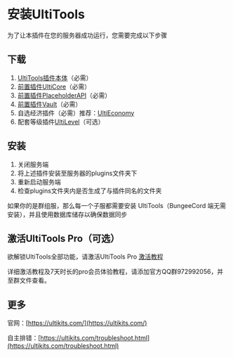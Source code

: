 # 安装UltiTools

为了让本插件在您的服务器成功运行，您需要完成以下步骤

## 下载

1. [UltiTools插件本体](https://www.spigotmc.org/resources/ultikits-ultitools.85214/)（必需）
2. [前置插件UltiCore](https://www.spigotmc.org/resources/ultikits-ulticore.86207/)（必需）
3. [前置插件PlaceholderAPI](https://www.spigotmc.org/resources/placeholderapi.6245/)（必需）
4. [前置插件Vault](https://www.spigotmc.org/resources/vault.34315/)（必需）
5. 自选经济插件（必需）推荐：[UltiEconomy](https://www.mcbbs.net/thread-1060351-1-1.html)
6. 配套等级插件[UltiLevel](https://www.mcbbs.net/thread-1060810-1-1.html)（可选）

## 安装

1. 关闭服务端
2. 将上述插件安装至服务器的plugins文件夹下
3. 重新启动服务端
4. 检查plugins文件夹内是否生成了与插件同名的文件夹

如果你的是群组服，那么每一个子服都需要安装 UltiTools（BungeeCord 端无需安装），并且使用数据库储存以确保数据同步

## 激活UltiTools Pro（可选）

欲解锁UltiTools全部功能，请激活UltiTools Pro [激活教程](/guide/pro)

详细激活教程及7天时长的pro会员体验教程，请添加官方QQ群972992056，并至群文件查看。

## 更多

官网：[https://ultikits.com/](https://ultikits.com/)

自主排错：[https://ultikits.com/troubleshoot.html](https://ultikits.com/troubleshoot.html)
